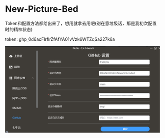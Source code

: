 # New-Picture-Bed

Token和配置方法都给出来了，想用就拿去用吧(别在意垃圾话，那是我初次配置时的精神状态)

token: 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

![image-20240101121122011](https://raw.githubusercontent.com/DANNHIROAKI/New-Picture-Bed/main/img/image-20240101121122011.png)
